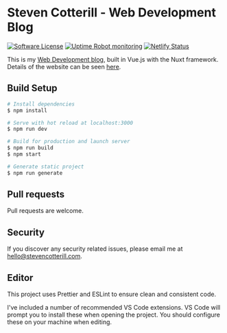 # Steven Cotterill - Web Development Blog

[![Software License](https://img.shields.io/badge/license-MIT-brightgreen.svg?style=flat-square)](LICENSE.md)
[![Uptime Robot monitoring](https://img.shields.io/uptimerobot/ratio/m781955881-595b820a57adad1df7364567.svg)](https://uptimerobot.com)
[![Netlify Status](https://api.netlify.com/api/v1/badges/ef6916f7-122a-469c-b25c-3a9c42e590b3/deploy-status)](https://www.netlify.com)

This is my [Web Development blog](https://stevencotterill.com), built in Vue.js with the Nuxt framework. Details of the website can be seen [here](https://stevencotterill.com/articles/version-2-of-the-website-is-live).

## Build Setup

``` bash
# Install dependencies
$ npm install

# Serve with hot reload at localhost:3000
$ npm run dev

# Build for production and launch server
$ npm run build
$ npm start

# Generate static project
$ npm run generate
```

## Pull requests

Pull requests are welcome.

## Security

If you discover any security related issues, please email me at hello@stevencotterill.com.

## Editor

This project uses Prettier and ESLint to ensure clean and consistent code.

I've included a number of recommended VS Code extensions. VS Code will prompt you to install these when opening the project. You should configure these on your machine when editing.